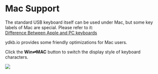 # Mac Support

The standard USB keyboard itself can be used under Mac, but some key labels of Mac are special. Please refer to it:  
[Difference Between Apple and PC keyboards](mac-support:mac-win)

ydkb.io provides some friendly optimizations for Mac users.

Click the **Win⇌MAC** button to switch the display style of keyboard characters.

<div style="width: 660px">

![](assets/mac-support-01.png?660)
</div>
